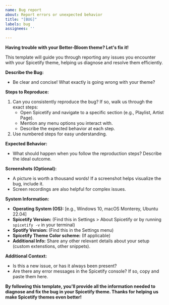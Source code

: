 ```yaml
---
name: Bug report
about: Report errors or unexpected behavior
title: "[BUG]"
labels: bug
assignees: ''

---
```


**Having trouble with your Better-Bloom theme? Let's fix it!**

This template will guide you through reporting any issues you encounter with your Spicetify theme, helping us diagnose and resolve them efficiently.

**Describe the Bug:**

- Be clear and concise! What exactly is going wrong with your theme?

**Steps to Reproduce:**

1. Can you consistently reproduce the bug? If so, walk us through the exact steps:
   - Open Spicetify and navigate to a specific section (e.g., Playlist, Artist Page).
   - Mention any menu options you interact with.
   - Describe the expected behavior at each step.
2. Use numbered steps for easy understanding.

**Expected Behavior:**

- What should happen when you follow the reproduction steps? Describe the ideal outcome.

**Screenshots (Optional):**

- A picture is worth a thousand words! If a screenshot helps visualize the bug, include it.
- Screen recordings are also helpful for complex issues.

**System Information:**

- **Operating System (OS):** [e.g., Windows 10, macOS Monterey, Ubuntu 22.04]
- **Spicetify Version:** (Find this in Settings > About Spicetify or by running `spicetify -v` in your terminal)
- **Spotify Version:** (Find this in the Settings menu)
- **Spicetify Theme Color scheme:** (If applicable)
- **Additional Info:** Share any other relevant details about your setup (custom extenstions, other snippets).

**Additional Context:**

- Is this a new issue, or has it always been present?
- Are there any error messages in the Spicetify console? If so, copy and paste them here.

**By following this template, you'll provide all the information needed to diagnose and fix the bug in your Spicetify theme. Thanks for helping us make Spicetify themes even better!**
